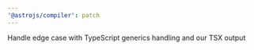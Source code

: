 ```yaml
---
'@astrojs/compiler': patch
---
```


Handle edge case with TypeScript generics handling and our TSX output
